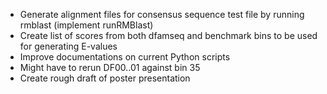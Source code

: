 - Generate alignment files for consensus sequence test file by running rmblast (implement runRMBlast)
- Create list of scores from both dfamseq and benchmark bins to be used for generating E-values
- Improve documentations on current Python scripts
- Might have to rerun DF00..01 against bin 35
- Create rough draft of poster presentation
